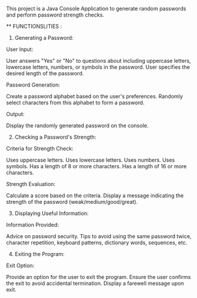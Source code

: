 This project is a Java Console Application to generate random passwords and perform password strength checks.

** FUNCTIONSLITIES :


1. Generating a Password: 
 
User Input:

User answers "Yes" or "No" to questions about including uppercase letters, lowercase letters, numbers, or symbols in the password.
User specifies the desired length of the password.

Password Generation:      

Create a password alphabet based on the user's preferences.
Randomly select characters from this alphabet to form a password.

Output:

Display the randomly generated password on the console.


2. Checking a Password's Strength:

Criteria for Strength Check:

Uses uppercase letters.
Uses lowercase letters.
Uses numbers.
Uses symbols.
Has a length of 8 or more characters.
Has a length of 16 or more characters.

Strength Evaluation:

Calculate a score based on the criteria.
Display a message indicating the strength of the password (weak/medium/good/great).

3. Displaying Useful Information:

Information Provided:

Advice on password security.
Tips to avoid using the same password twice, character repetition, keyboard patterns, dictionary words, sequences, etc.

4. Exiting the Program:
   
Exit Option:

Provide an option for the user to exit the program.
Ensure the user confirms the exit to avoid accidental termination.
Display a farewell message upon exit.
